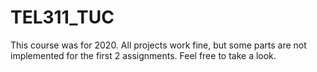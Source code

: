 # TEL311_TUC
This course was for 2020.
All projects work fine, but some parts are not implemented for the first 2 assignments.
Feel free to take a look.
